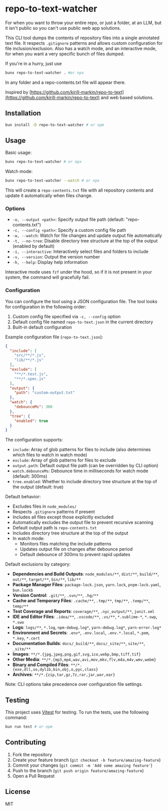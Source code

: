# repo-to-text-watcher

For when you want to throw your entire repo, or just a folder, at an LLM, but it isn't public so you can't use public web app solutions.

This CLI tool dumps the contents of repository files into a single annotated text file. It respects `.gitignore` patterns and allows custom configuration for file inclusion/exclusion. Also has a watch mode, and an interactive mode, for when you want a very specific bunch of files dumped.

If you're in a hurry, just use

```bash
bunx repo-to-text-watcher . #or npx
```

In any folder and a repo-contents.txt file will appear there.

Inspired by [https://github.com/kirill-markin/repo-to-text](https://github.com/kirill-markin/repo-to-text) and web based solutions.

## Installation

```bash
bun install -D repo-to-text-watcher # or npm
```

## Usage

Basic usage:
```bash
bunx repo-to-text-watcher # or npx
```

Watch mode:
```bash
bunx repo-to-text-watcher --watch # or npx
```

This will create a `repo-contents.txt` file with all repository contents and update it automatically when files change.

### Options

- `-o, --output <path>`: Specify output file path (default: "repo-contents.txt")
- `-c, --config <path>`: Specify a custom config file path
- `-w, --watch`: Watch for file changes and update output file automatically
- `-t, --no-tree`: Disable directory tree structure at the top of the output (enabled by default)
- `-i, --interactive`: Interactively select files and folders to include
- `-v, --version`: Output the version number
- `-h, --help`: Display help information

Interactive mode uses `fzf` under the hood, so if it is not present in your system, the command will gracefully fail.

### Configuration

You can configure the tool using a JSON configuration file. The tool looks for configuration in the following order:

1. Custom config file specified via `-c, --config` option
2. Default config file named `repo-to-text.json` in the current directory
3. Built-in default configuration

Example configuration file (`repo-to-text.json`):
```json
{
  "include": [
    "src/**/*.js",
    "lib/**/*.js"
  ],
  "exclude": [
    "**/*.test.js",
    "**/*.spec.js"
  ],
  "output": {
    "path": "custom-output.txt"
  },
  "watch": {
    "debounceMs": 300
  },
  "tree": {
    "enabled": true
  }
}
```

The configuration supports:
- `include`: Array of glob patterns for files to include (also determines which files to watch in watch mode)
- `exclude`: Array of glob patterns for files to exclude
- `output.path`: Default output file path (can be overridden by CLI option)
- `watch.debounceMs`: Debounce time in milliseconds for watch mode (default: 300ms)
- `tree.enabled`: Whether to include directory tree structure at the top of the output (default: true)

Default behavior:
- Excludes files in `node_modules/`
- Respects `.gitignore` patterns if present
- Includes all files except those explicitly excluded
- Automatically excludes the output file to prevent recursive scanning
- Default output path is `repo-contents.txt`
- Includes directory tree structure at the top of the output
- In watch mode:
  - Monitors files matching the include patterns
  - Updates output file on changes after debounce period
  - Default debounce of 300ms to prevent rapid updates

Default exclusions by category:
- **Dependencies and Build Outputs**: `node_modules/**`, `dist/**`, `build/**`, `out/**`, `target/**`, `bin/**`, `lib/**`
- **Package Manager Files**: `package-lock.json`, `yarn.lock`, `pnpm-lock.yaml`, `bun.lockb`
- **Version Control**: `.git/**`, `.svn/**`, `.hg/**`
- **Cache and Temporary Files**: `.cache/**`, `.tmp/**`, `tmp/**`, `.temp/**`, `temp/**`
- **Test Coverage and Reports**: `coverage/**`, `.nyc_output/**`, `junit.xml`
- **IDE and Editor Files**: `.idea/**`, `.vscode/**`, `.vs/**`, `*.sublime-*`, `*.swp`, `*.swo`
- **Logs**: `logs/**`, `*.log`, `npm-debug.log*`, `yarn-debug.log*`, `yarn-error.log*`
- **Environment and Secrets**: `.env*`, `.env.local`, `.env.*.local`, `*.pem`, `*.key`, `*.cert`
- **Documentation Builds**: `docs/_build/**`, `docs/_site/**`, `site/**`, `_site/**`
- **Images**: `**/*.{jpg,jpeg,png,gif,svg,ico,webp,bmp,tiff,tif}`
- **Other Media**: `**/*.{mp3,mp4,wav,avi,mov,mkv,flv,m4a,m4v,wmv,webm}`
- **Binary and Compiled Files**: `**/*.{exe,dll,so,dylib,bin,obj,o,pyc,class}`
- **Archives**: `**/*.{zip,tar,gz,7z,rar,jar,war,ear}`

Note: CLI options take precedence over configuration file settings.

## Testing

This project uses [Vitest](httpshttps://vitest.dev/) for testing. To run the tests, use the following command:

```bash
bun run test # or npm
```

## Contributing

1. Fork the repository
2. Create your feature branch (`git checkout -b feature/amazing-feature`)
3. Commit your changes (`git commit -m 'Add some amazing feature'`)
4. Push to the branch (`git push origin feature/amazing-feature`)
5. Open a Pull Request

## License

MIT